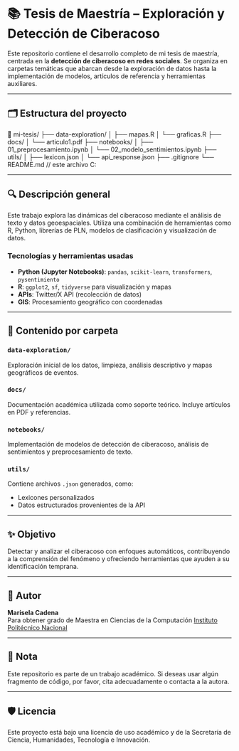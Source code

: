 # 📚 Tesis de Maestría – Exploración y Detección de Ciberacoso

Este repositorio contiene el desarrollo completo de mi tesis de maestría, centrada en la **detección de ciberacoso en redes sociales**. Se organiza en carpetas temáticas que abarcan desde la exploración de datos hasta la implementación de modelos, artículos de referencia y herramientas auxiliares.

---

## 🗂 Estructura del proyecto

📁 mi-tesis/
├── data-exploration/
│   ├── mapas.R
│   └── graficas.R
├── docs/
│   └── articulo1.pdf
├── notebooks/
│   ├── 01_preprocesamiento.ipynb
│   └── 02_modelo_sentimientos.ipynb
├── utils/
│   ├── lexicon.json
│   └── api_response.json
├── .gitignore
└── README.md // este archivo C:


---

## 🔍 Descripción general

Este trabajo explora las dinámicas del ciberacoso mediante el análisis de texto y datos geoespaciales. Utiliza una combinación de herramientas como R, Python, librerías de PLN, modelos de clasificación y visualización de datos.

### Tecnologías y herramientas usadas

- **Python (Jupyter Notebooks)**: `pandas`, `scikit-learn`, `transformers`, `pysentimiento`
- **R**: `ggplot2`, `sf`, `tidyverse` para visualización y mapas
- **APIs**: Twitter/X API (recolección de datos)
- **GIS**: Procesamiento geográfico con coordenadas

---

## 📁 Contenido por carpeta

### `data-exploration/`
Exploración inicial de los datos, limpieza, análisis descriptivo y mapas geográficos de eventos.

### `docs/`
Documentación académica utilizada como soporte teórico. Incluye artículos en PDF y referencias.

### `notebooks/`
Implementación de modelos de detección de ciberacoso, análisis de sentimientos y preprocesamiento de texto.

### `utils/`
Contiene archivos `.json` generados, como:
- Lexicones personalizados
- Datos estructurados provenientes de la API

---

## ✨ Objetivo

Detectar y analizar el ciberacoso con enfoques automáticos, contribuyendo a la comprensión del fenómeno y ofreciendo herramientas que ayuden a su identificación temprana.

---

## 🐧 Autor

**Marisela Cadena**  
Para obtener grado de Maestra en Ciencias de la Computación
[Instituto Politécnico Nacional](https://www.ipn.mx)

---

## 📌 Nota

Este repositorio es parte de un trabajo académico. Si deseas usar algún fragmento de código, por favor, cita adecuadamente o contacta a la autora.

---

## 🛡️ Licencia

Este proyecto está bajo una licencia de uso académico y de la Secretaría de Ciencia, Humanidades, Tecnología e Innovación.



